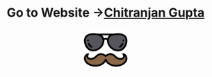 <div>
  <center>
<h1>Go to Website -><a href="https://chitranjan806.github.io">Chitranjan Gupta</a></h1>
<img src="/assets/img/sunglasses.png" width="100" height="100"/>
  </center>
</div>
